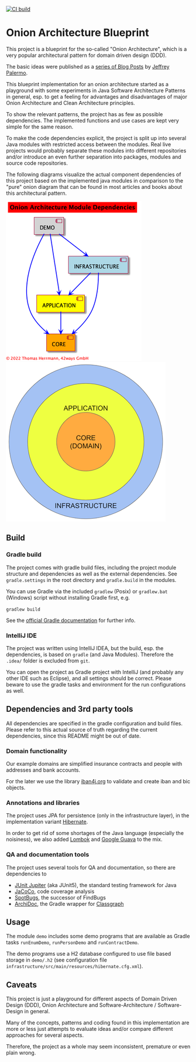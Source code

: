 [![CI build](https://github.com/42ways/onion-architecture-blueprint/actions/workflows/gradle.yml/badge.svg)](https://github.com/42ways/onion-architecture-blueprint/actions/workflows/gradle.yml)

# Onion Architecture Blueprint

This project is a blueprint for the so-called "Onion Architecture", which is a very popular
architectural pattern for domain driven design (DDD).

The basic ideas were published as a
[series of Blog Posts](https://jeffreypalermo.com/2008/07/the-onion-architecture-part-1/) by
[Jeffrey Palermo](https://jeffreypalermo.com/).

This blueprint implementation for an onion architecture started as a playground with some experiments in
Java Software Architecture Patterns in general, esp. to get a feeling for advantages and disadvantages
of major Onion Architecture and Clean Architecture principles.

To show the relevant patterns, the project has as few as possible dependencies.
The implemented functions and use cases are kept very simple for the same reason.

To make the code dependencies explicit, the project is split up into several
Java modules with restricted access between the modules.
Real live projects would probably separate these modules into different repositories and/or
introduce an even further separation into packages, modules and source code repositories.

The following diagrams visualize the actual component dependencies of this project based on the implemented
java modules in comparison to the "pure" onion diagram that can be found in most articles and books
about this architectural pattern.

![Onion Architecture Module Dependencies](modules.png)
![Onion Architecture Diagram](ONION-architecture-10000ft.png)

## Build

### Gradle build

The project comes with gradle build files, including the project module structure and dependencies as well as
the external dependencies. See `gradle.settings` in the root directory and `gradle.build` in the modules.

You can use Gradle via the included `gradlew` (Posix) or `gradlew.bat` (Windows) script without installing Gradle first, e.g.

```gradlew build```

See the [official Gradle documentation](https://docs.gradle.org/current/userguide/userguide.html) for further info.

### IntelliJ IDE

The project was written using IntelliJ IDEA, but the build, esp. the dependencies, is based on `gradle`
(and Java Modules).
Therefore the `.idea/` folder is excluded from `git`.

You can open the project as Gradle project with IntelliJ (and probably any other IDE such as Eclipse), and
all settings should be correct. Please beware to use the gradle tasks and environment for the run configurations
as well.

## Dependencies and 3rd party tools

All dependencies are specified in the gradle configuration and build files.
Please refer to this actual source of truth regarding the current dependencies,
since this README might be out of date.

### Domain functionality

Our example domains are simplified insurance contracts and people with addresses and bank accounts.

For the later we use the library [iban4j.org](https://github.com/arturmkrtchyan/iban4j)
to validate and create iban and bic objects.

### Annotations and libraries

The project uses JPA for persistence (only in the infrastructure layer),
in the implementation variant [Hibernate](https://hibernate.org/).

In order to get rid of some shortages of the Java language (especially the noisiness),
we also added [Lombok](https://projectlombok.org/) and [Google Guava](https://github.com/google/guava) to the mix.

### QA and documentation tools

The project uses several tools for QA and documentation, so there are dependencies to

* [JUnit Jupiter](https://junit.org/junit5/) (aka JUnit5), the standard testing framework for Java
* [JaCoCo](https://www.jacoco.org/), code coverage analysis
* [SpotBugs](https://spotbugs.github.io/), the successor of FindBugs
* [ArchiDoc](https://github.com/wilmerkrisp/archidoc), the Gradle wrapper for [Classgraph](https://github.com/classgraph/classgraph) 

## Usage

The module `demo` includes some demo programs that are available as Gradle tasks `runEnumDemo`,
`runPersonDemo` and `runContractDemo`.

The demo programs use a H2 database configured to use file based storage in `demo/.h2` (see configuration file
`infrastructure/src/main/resources/hibernate.cfg.xml`).

## Caveats

This project is just a playground for different aspects of Domain Driven Design (DDD),
Onion Architecture and Software-Architecture / Software-Design in general.

Many of the concepts, patterns and coding found in this implementation are more or less just
attempts to evaluate ideas and/or compare different approaches for several aspects.

Therefore, the project as a whole may seem inconsistent, premature or even plain wrong.

